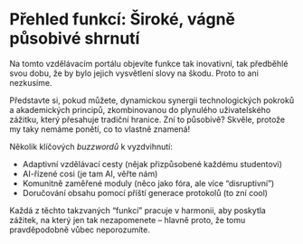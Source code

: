 # Přehled funkcí: Široké, vágně působivé shrnutí

Na tomto vzdělávacím portálu objevíte funkce tak inovativní, tak předběhlé svou dobu, že by bylo jejich vysvětlení slovy na škodu. Proto to ani nezkusíme.

Představte si, pokud můžete, dynamickou synergii technologických pokroků a akademických principů, zkombinovanou do plynulého uživatelského zážitku, který přesahuje tradiční hranice. Zní to působivě? Skvěle, protože my taky nemáme ponětí, co to vlastně znamená!

Několik klíčových *buzzwordů* k vyzdvihnutí:
- Adaptivní vzdělávací cesty (nějak přizpůsobené každému studentovi)
- AI-řízené cosi (je tam AI, věřte nám)
- Komunitně zaměřené moduly (něco jako fóra, ale více “disruptivní”)
- Doručování obsahu pomocí příští generace protokolů (to zní cool)

Každá z těchto takzvaných “funkcí” pracuje v harmonii, aby poskytla zážitek, na který jen tak nezapomenete – hlavně proto, že tomu pravděpodobně vůbec neporozumíte.
